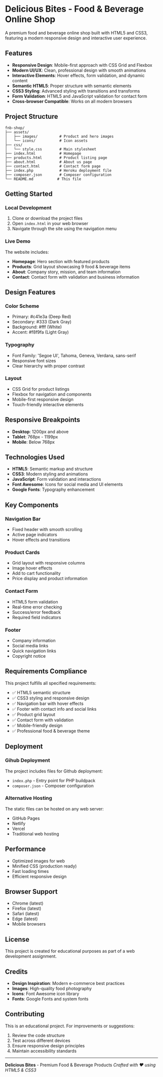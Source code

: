 # Delicious Bites - Food & Beverage Online Shop

A premium food and beverage online shop built with HTML5 and CSS3, featuring a modern responsive design and interactive user experience.

##  Features

- **Responsive Design**: Mobile-first approach with CSS Grid and Flexbox
- **Modern UI/UX**: Clean, professional design with smooth animations
- **Interactive Elements**: Hover effects, form validation, and dynamic content
- **Semantic HTML5**: Proper structure with semantic elements
- **CSS3 Styling**: Advanced styling with transitions and transforms
- **Form Validation**: HTML5 and JavaScript validation for contact form
- **Cross-browser Compatible**: Works on all modern browsers

##  Project Structure

```
fnb-shop/
├── assets/
│   ├── images/          # Product and hero images
│   └── icons/           # Icon assets
├── css/
│   └── style.css        # Main stylesheet
├── index.html           # Homepage
├── products.html        # Product listing page
├── about.html           # About us page
├── contact.html         # Contact form page
├── index.php            # Heroku deployment file
├── composer.json        # Composer configuration
└── README.md           # This file
```

##  Getting Started

### Local Development

1. Clone or download the project files
2. Open `index.html` in your web browser
3. Navigate through the site using the navigation menu

### Live Demo

The website includes:
- **Homepage**: Hero section with featured products
- **Products**: Grid layout showcasing 9 food & beverage items
- **About**: Company story, mission, and team information
- **Contact**: Contact form with validation and business information

##  Design Features

### Color Scheme
- Primary: #c41e3a (Deep Red)
- Secondary: #333 (Dark Gray)
- Background: #fff (White)
- Accent: #f8f9fa (Light Gray)

### Typography
- Font Family: 'Segoe UI', Tahoma, Geneva, Verdana, sans-serif
- Responsive font sizes
- Clear hierarchy with proper contrast

### Layout
- CSS Grid for product listings
- Flexbox for navigation and components
- Mobile-first responsive design
- Touch-friendly interactive elements

##  Responsive Breakpoints

- **Desktop**: 1200px and above
- **Tablet**: 768px - 1199px
- **Mobile**: Below 768px

##  Technologies Used

- **HTML5**: Semantic markup and structure
- **CSS3**: Modern styling and animations
- **JavaScript**: Form validation and interactions
- **Font Awesome**: Icons for social media and UI elements
- **Google Fonts**: Typography enhancement

##  Key Components

### Navigation Bar
- Fixed header with smooth scrolling
- Active page indicators
- Hover effects and transitions

### Product Cards
- Grid layout with responsive columns
- Image hover effects
- Add to cart functionality
- Price display and product information

### Contact Form
- HTML5 form validation
- Real-time error checking
- Success/error feedback
- Required field indicators

### Footer
- Company information
- Social media links
- Quick navigation links
- Copyright notice

##  Requirements Compliance

This project fulfills all specified requirements:

- ✅ HTML5 semantic structure
- ✅ CSS3 styling and responsive design
- ✅ Navigation bar with hover effects
- ✅ Footer with contact info and social links
- ✅ Product grid layout
- ✅ Contact form with validation
- ✅ Mobile-friendly design
- ✅ Professional food & beverage theme

##  Deployment

### Gihub Deployment

The project includes files for Github deployment:
- `index.php` - Entry point for PHP buildpack
- `composer.json` - Composer configuration

### Alternative Hosting

The static files can be hosted on any web server:
- GitHub Pages
- Netlify
- Vercel
- Traditional web hosting

##  Performance

- Optimized images for web
- Minified CSS (production ready)
- Fast loading times
- Efficient responsive design

##  Browser Support

- Chrome (latest)
- Firefox (latest)
- Safari (latest)
- Edge (latest)
- Mobile browsers

##  License

This project is created for educational purposes as part of a web development assignment.

##  Credits

- **Design Inspiration**: Modern e-commerce best practices
- **Images**: High-quality food photography
- **Icons**: Font Awesome icon library
- **Fonts**: Google Fonts and system fonts

##  Contributing

This is an educational project. For improvements or suggestions:
1. Review the code structure
2. Test across different devices
3. Ensure responsive design principles
4. Maintain accessibility standards

---

**Delicious Bites** - Premium Food & Beverage Products
*Crafted with ❤️ using HTML5 & CSS3*

